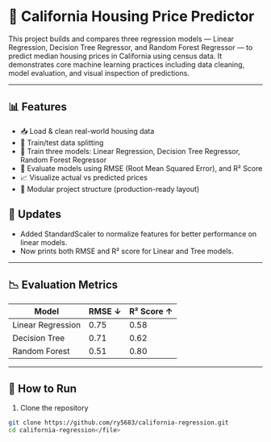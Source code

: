 # 🏡 California Housing Price Predictor

This project builds and compares three regression models — Linear Regression, Decision Tree Regressor, and Random Forest Regressor — to predict median housing prices in California using census data. It demonstrates core machine learning practices including data cleaning, model evaluation, and visual inspection of predictions.

---

## 📊 Features

- 📥 Load & clean real-world housing data
- 🔁 Train/test data splitting
- 🧠 Train three models: Linear Regression, Decision Tree Regressor, Random Forest Regressor
- 📏 Evaluate models using RMSE (Root Mean Squared Error), and R² Score
- 📈 Visualize actual vs predicted prices
- 🧱 Modular project structure (production-ready layout)

## 🔄 Updates

- Added StandardScaler to normalize features for better performance on linear models.
- Now prints both RMSE and R² score for Linear and Tree models.

---

## 📉 Evaluation Metrics

| Model            | RMSE ↓ | R² Score ↑ |
|------------------|--------|------------|
| Linear Regression| 0.75   | 0.58       |
| Decision Tree    | 0.71   | 0.62       |
| Random Forest    | 0.51   | 0.80       |

---

## 🚀 How to Run

1. Clone the repository
```bash
git clone https://github.com/ry5683/california-regression.git
cd california-regression</file>